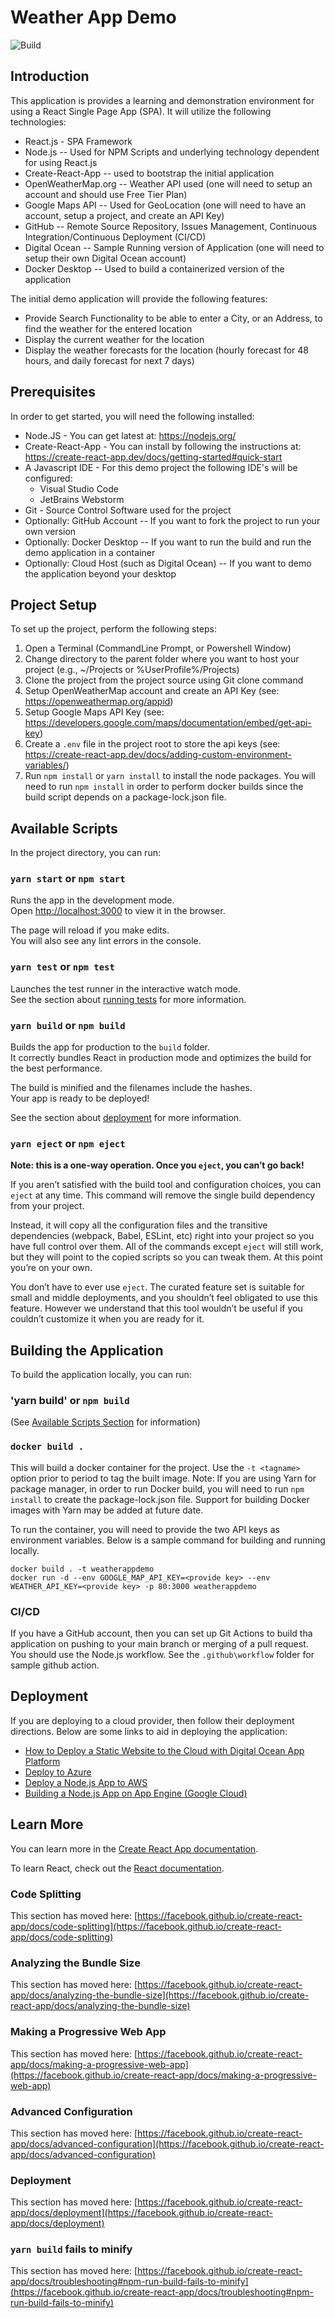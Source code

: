 # Weather App Demo
![Build](https://github.com/thcase/weatherappdemo/actions/workflows/node.js.yml/badge.svg)

## Introduction
This application is provides a learning and demonstration environment for using a React Single Page App (SPA).  It will utilize the following technologies:

* React.js - SPA Framework
* Node.js -- Used for NPM Scripts and underlying technology dependent for using React.js 
* Create-React-App -- used to bootstrap the initial application
* OpenWeatherMap.org -- Weather API used (one will need to setup an account and should use Free Tier Plan)
* Google Maps API -- Used for GeoLocation (one will need to have an account, setup a project, and create an API Key)
* GitHub -- Remote Source Repository, Issues Management, Continuous Integration/Continuous Deployment (CI/CD)
* Digital Ocean -- Sample Running version of Application (one will need to setup their own Digital Ocean account)
* Docker Desktop -- Used to build a containerized version of the application

The initial demo application will provide the following features:

* Provide Search Functionality to be able to enter a City, or an Address, to find the weather for the entered location
* Display the current weather for the location
* Display the weather forecasts for the location (hourly forecast for 48 hours, and daily forecast for next 7 days)

## Prerequisites
In order to get started, you will need the following installed:

* Node.JS - You can get latest at: https://nodejs.org/
* Create-React-App - You can install by following the instructions at: https://create-react-app.dev/docs/getting-started#quick-start
* A Javascript IDE - For this demo project the following IDE's will be configured:
    * Visual Studio Code
    * JetBrains Webstorm
* Git - Source Control Software used for the project
* Optionally: GitHub Account -- If you want to fork the project to run your own version
* Optionally: Docker Desktop -- If you want to run the build and run the demo application in a container
* Optionally: Cloud Host (such as Digital Ocean) -- If you want to demo the application beyond your desktop
    
## Project Setup
To set up the project, perform the following steps:

1. Open a Terminal (CommandLine Prompt, or Powershell Window)
2. Change directory to the parent folder where you want to host your project (e.g., ~/Projects or %UserProfile%/Projects)
3. Clone the project from the project source using Git clone command
4. Setup OpenWeatherMap account and create an API Key (see: https://openweathermap.org/appid)
5. Setup Google Maps API Key (see: https://developers.google.com/maps/documentation/embed/get-api-key)
6. Create a `.env` file in the project root to store the api keys (see: https://create-react-app.dev/docs/adding-custom-environment-variables/)
7. Run `npm install` or `yarn install` to install the node packages.  You will need to run `npm install` in order to perform docker builds since the build script depends on a package-lock.json file.

## Available Scripts

In the project directory, you can run:

### `yarn start` or `npm start`

Runs the app in the development mode.\
Open [http://localhost:3000](http://localhost:3000) to view it in the browser.

The page will reload if you make edits.\
You will also see any lint errors in the console.

### `yarn test` or `npm test`

Launches the test runner in the interactive watch mode.\
See the section about [running tests](https://facebook.github.io/create-react-app/docs/running-tests) for more information.

### `yarn build` or `npm build`

Builds the app for production to the `build` folder.\
It correctly bundles React in production mode and optimizes the build for the best performance.

The build is minified and the filenames include the hashes.\
Your app is ready to be deployed!

See the section about [deployment](https://facebook.github.io/create-react-app/docs/deployment) for more information.

### `yarn eject` or `npm eject`

**Note: this is a one-way operation. Once you `eject`, you can’t go back!**

If you aren’t satisfied with the build tool and configuration choices, you can `eject` at any time. This command will remove the single build dependency from your project.

Instead, it will copy all the configuration files and the transitive dependencies (webpack, Babel, ESLint, etc) right into your project so you have full control over them. All of the commands except `eject` will still work, but they will point to the copied scripts so you can tweak them. At this point you’re on your own.

You don’t have to ever use `eject`. The curated feature set is suitable for small and middle deployments, and you shouldn’t feel obligated to use this feature. However we understand that this tool wouldn’t be useful if you couldn’t customize it when you are ready for it.

## Building the Application
To build the application locally, you can run:

### 'yarn build' or `npm build`
(See [Available Scripts Section](#available-scripts) for information)

### `docker build .`
This will build a docker container for the project.  Use the `-t <tagname>` option prior to period to tag the built image.  Note:  If you are using Yarn for package manager, in order to run Docker build, you will need to run `npm install` to create the package-lock.json file.  Support for building Docker images with Yarn may be added at future date.  

To run the container, you will need to provide the two API keys as environment variables.  Below is a sample command for building and running locally.

```shell
docker build . -t weatherappdemo
docker run -d --env GOOGLE_MAP_API_KEY=<provide key> --env WEATHER_API_KEY=<provide key> -p 80:3000 weatherappdemo
```

### CI/CD
If you have a GitHub account, then you can set up Git Actions to build tha application on pushing to your main branch or merging of a pull request.  You should use the Node.js workflow. See the `.github\workflow` folder for sample github action.

## Deployment
If you are deploying to a cloud provider, then follow their deployment directions.  Below are some links to aid in deploying the application:

* [How to Deploy a Static Website to the Cloud with Digital Ocean App Platform](https://www.digitalocean.com/community/tutorials/how-to-deploy-a-static-website-to-the-cloud-with-digitalocean-app-platform)
* [Deploy to Azure](https://docs.microsoft.com/en-us/azure/app-service/quickstart-nodejs?pivots=platform-linux#deploy-to-azure)
* [Deploy a Node.js App to AWS](https://aws.amazon.com/getting-started/hands-on/deploy-nodejs-web-app/)
* [Building a Node.js App on App Engine (Google Cloud)](https://cloud.google.com/appengine/docs/standard/nodejs/building-app)

## Learn More

You can learn more in the [Create React App documentation](https://facebook.github.io/create-react-app/docs/getting-started).

To learn React, check out the [React documentation](https://reactjs.org/).

### Code Splitting

This section has moved here: [https://facebook.github.io/create-react-app/docs/code-splitting](https://facebook.github.io/create-react-app/docs/code-splitting)

### Analyzing the Bundle Size

This section has moved here: [https://facebook.github.io/create-react-app/docs/analyzing-the-bundle-size](https://facebook.github.io/create-react-app/docs/analyzing-the-bundle-size)

### Making a Progressive Web App

This section has moved here: [https://facebook.github.io/create-react-app/docs/making-a-progressive-web-app](https://facebook.github.io/create-react-app/docs/making-a-progressive-web-app)

### Advanced Configuration

This section has moved here: [https://facebook.github.io/create-react-app/docs/advanced-configuration](https://facebook.github.io/create-react-app/docs/advanced-configuration)

### Deployment

This section has moved here: [https://facebook.github.io/create-react-app/docs/deployment](https://facebook.github.io/create-react-app/docs/deployment)

### `yarn build` fails to minify

This section has moved here: [https://facebook.github.io/create-react-app/docs/troubleshooting#npm-run-build-fails-to-minify](https://facebook.github.io/create-react-app/docs/troubleshooting#npm-run-build-fails-to-minify)
